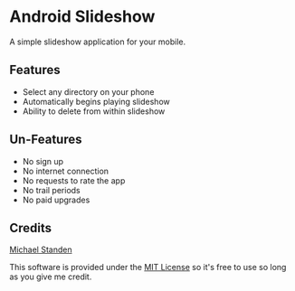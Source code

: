# Android Slideshow
A simple slideshow application for your mobile.

## Features
* Select any directory on your phone
* Automatically begins playing slideshow
* Ability to delete from within slideshow

## Un-Features
* No sign up
* No internet connection
* No requests to rate the app
* No trail periods
* No paid upgrades

## Credits
[Michael Standen](http://michael.standen.link)

This software is provided under the [MIT License](https://tldrlegal.com/license/mit-license) so it's free to use so long as you give me credit.


